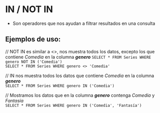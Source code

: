 # IN / NOT IN

- Son operadores que nos ayudan a filtrar resultados en una consulta

## Ejemplos de uso:

// NOT IN es similar a <>, nos muestra todos los datos, excepto los que contiene _Comedia_ en la columna _**genero**_
`SELECT * FROM Series WHERE genero NOT IN ('Comedia')`  
`SELECT * FROM Series WHERE genero <> 'Comedia'`

// IN nos muestra todos los datos que contiene _Comedia_ en la columna _**genero**_  
`SELECT * FROM Series WHERE genero IN ('Comedia')`

// Mostramos los datos que en la columna _**genero**_ contenga _Comedia_ y _Fantasía_  
`SELECT * FROM Series WHERE genero IN ('Comedia', 'Fantasía')`
